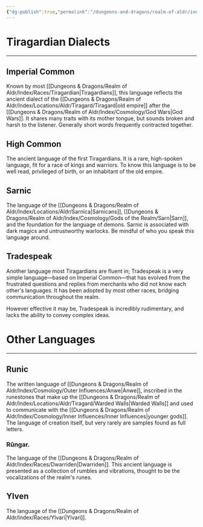 ```yaml
---
{"dg-publish":true,"permalink":"/dungeons-and-dragons/realm-of-aldr/index/culture/languages/"}
---
```


# Tiragardian Dialects
---
## Imperial Common
Known by most [[Dungeons & Dragons/Realm of Aldr/Index/Races/Tiragardian\|Tiragardians]], this language reflects the ancient dialect of the [[Dungeons & Dragons/Realm of Aldr/Index/Locations/Aldr/Tiragard/Tiragard\|old empire]] after the [[Dungeons & Dragons/Realm of Aldr/Index/Cosmology/God Wars\|God Wars]]. It shares many traits with its mother tongue, but sounds broken and harsh to the listener. Generally short words frequently contracted together.
## High Common
The ancient language of the first Tiragardians. It is a rare, high-spoken language, fit for a race of kings and warriors. To know this language is to be well read, privileged of birth, or an inhabitant of the old empire.
## Sarnic
The language of the [[Dungeons & Dragons/Realm of Aldr/Index/Locations/Aldr/Sarnica\|Sarnicans]], [[Dungeons & Dragons/Realm of Aldr/Index/Cosmology/Gods of the Realm/Sarn\|Sarn]], and the foundation for the language of demons. Sarnic is associated with dark magics and untrustworthy warlocks. Be mindful of who you speak this language around.
## Tradespeak
Another language most Tiragardians are fluent in; Tradespeak is a very simple language—based on Imperial Common—that has evolved from the frustrated questions and replies from merchants who did not know each other's languages. It has been adopted by most other races, bridging communication throughout the realm. 

However effective it may be, Tradespeak is incredibly rudimentary, and lacks the ability to convey complex ideas.
# Other Languages
---
## Runic
The written language of [[Dungeons & Dragons/Realm of Aldr/Index/Cosmology/Outer Influences/Anwe\|Anwe]], inscribed in the runestones that make up the [[Dungeons & Dragons/Realm of Aldr/Index/Locations/Aldr/Tiragard/Warded Walls\|Warded Walls]] and used to communicate with the [[Dungeons & Dragons/Realm of Aldr/Index/Cosmology/Inner Influences/Inner Influences\|younger gods]]. The language of creation itself, but very rarely are samples found as full letters.

### Rûngar.
The language of the [[Dungeons & Dragons/Realm of Aldr/Index/Races/Dwarriden\|Dwarriden]]. This ancient language is presented as a collection of rumbles and vibrations, thought to be the vocalizations of the realm's runes.
## Ylven
The language of the [[Dungeons & Dragons/Realm of Aldr/Index/Races/Ylvari\|Ylvari]].

